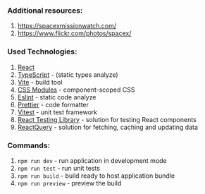 ### Additional resources:

1. https://spacexmissionwatch.com/
2. https://www.flickr.com/photos/spacex/

### Used Technologies:

1. [React](https://en.reactjs.org/)
2. [TypeScript](https://www.typescriptlang.org/) - (static types analyze)
3. [Vite](https://vitejs.dev/) - build tool
4. [CSS Modules](https://github.com/css-modules/css-modules) - component-scoped CSS
5. [Eslint](https://eslint.org/) - static code analyze
6. [Prettier](https://prettier.io/) - code formatter
7. [Vitest](https://vitest.dev/) - unit test framework
8. [React Testing Library](https://testing-library.com/docs/react-testing-library/intro/) - solution for testing React components
9. [ReactQuery](https://react-query.tanstack.com/) - solution for fetching, caching and updating data

### Commands:

1. `npm run dev` - run application in development mode
2. `npm run test` - run unit tests
3. `npm run build` - build ready to host application bundle
4. `npm run preview` - preview the build
